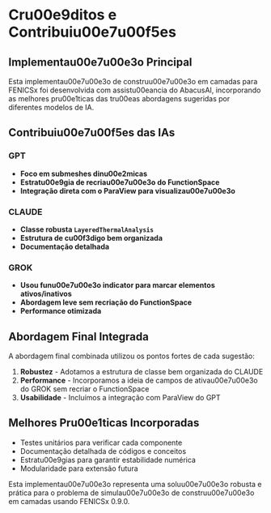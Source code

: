 # Cru00e9ditos e Contribuiu00e7u00f5es

## Implementau00e7u00e3o Principal

Esta implementau00e7u00e3o de construu00e7u00e3o em camadas para FENICSx foi desenvolvida com assistu00eancia do AbacusAI, incorporando as melhores pru00e1ticas das tru00eas abordagens sugeridas por diferentes modelos de IA.

## Contribuiu00e7u00f5es das IAs

### GPT

- **Foco em submeshes dinu00e2micas**
- **Estratu00e9gia de recriau00e7u00e3o do FunctionSpace**
- **Integração direta com o ParaView para visualizau00e7u00e3o**

### CLAUDE

- **Classe robusta `LayeredThermalAnalysis`**
- **Estrutura de cu00f3digo bem organizada**
- **Documentação detalhada**

### GROK

- **Usou funu00e7u00e3o indicator para marcar elementos ativos/inativos**
- **Abordagem leve sem recriação do FunctionSpace**
- **Performance otimizada**

## Abordagem Final Integrada

A abordagem final combinada utilizou os pontos fortes de cada sugestão:

1. **Robustez** - Adotamos a estrutura de classe bem organizada do CLAUDE
2. **Performance** - Incorporamos a ideia de campos de ativau00e7u00e3o do GROK sem recriar o FunctionSpace
3. **Usabilidade** - Incluímos a integração com ParaView do GPT

## Melhores Pru00e1ticas Incorporadas

- Testes unitários para verificar cada componente
- Documentação detalhada de códigos e conceitos
- Estratu00e9gias para garantir estabilidade numérica
- Modularidade para extensão futura

Esta implementau00e7u00e3o representa uma soluu00e7u00e3o robusta e prática para o problema de simulau00e7u00e3o de construu00e7u00e3o em camadas usando FENICSx 0.9.0.